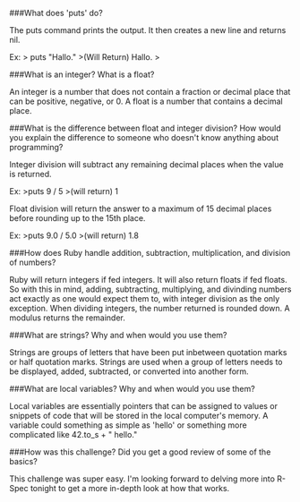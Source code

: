 ###What does 'puts' do?

The puts command prints the output. It then creates a new line and returns nil.

Ex:
	> puts "Hallo."
	>(Will Return) Hallo.
	>

###What is an integer? What is a float?

An integer is a number that does not contain a fraction or decimal place that can be positive, negative, or 0. A float is a number that contains a decimal place.

###What is the difference between float and 
integer division? How would you explain the difference to someone who doesn't know anything about programming?

Integer division will subtract any remaining decimal places when the value is returned.

Ex:
	>puts 9 / 5
	>(will return) 1

Float division will return the answer to a maximum of 15 decimal places before rounding up to the 15th place.

Ex:
	>puts 9.0 / 5.0
	>(will return) 1.8

###How does Ruby handle addition, subtraction, multiplication, and division of numbers?

Ruby will return integers if fed integers. It will also return floats if fed floats. So with this in mind, adding, subtracting, multiplying, and divinding numbers act exactly as one would expect them to, with integer division as the only exception. When dividing integers, the number returned is rounded down. A modulus returns the remainder.

###What are strings? Why and when would you use them?

Strings are groups of letters that have been put inbetween quotation marks or half quotation marks. Strings are used when a group of letters needs to be displayed, added, subtracted, or converted into another form. 

###What are local variables? Why and when would you use them?

Local variables are essentially pointers that can be assigned to values or snippets of code that will be stored in the local computer's memory. A variable could something as simple as 'hello' or something more complicated like 42.to_s + " hello."

###How was this challenge? Did you get a good review of some of the basics?

This challenge was super easy. I'm looking forward to delving more into R-Spec tonight to get a more in-depth look at how that works.